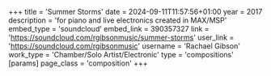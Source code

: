 +++
title = 'Summer Storms'
date = 2024-09-11T11:57:56+01:00
year = 2017
description = 'for piano and live electronics created in MAX/MSP'
embed_type = 'soundcloud'
embed_link = 390357327
link = 'https://soundcloud.com/rgibsonmusic/summer-storms'
user_link = 'https://soundcloud.com/rgibsonmusic'
username = 'Rachael Gibson'
work_type = 'Chamber/Solo Artist/Electronic'
type = 'compositions'
[params]
    page_class = 'composition'
+++
